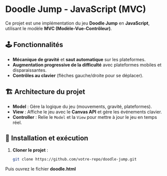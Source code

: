 # Doodle Jump - JavaScript (MVC)

Ce projet est une implémentation du jeu **Doodle Jump** en **JavaScript**, utilisant le modèle **MVC (Modèle-Vue-Contrôleur)**.

## 🕹️ Fonctionnalités
- **Mécanique de gravité** et **saut automatique** sur les plateformes.
- **Augmentation progressive de la difficulté** avec plateformes mobiles et disparaissantes.
- **Contrôles au clavier** (flèches gauche/droite pour se déplacer).

## 🏗️ Architecture du projet
- **Model** : Gère la logique du jeu (mouvements, gravité, plateformes).
- **View** : Affiche le jeu avec le **Canvas API** et gère les événements clavier.
- **Controller** : Relie le `Model` et la `View` pour mettre à jour le jeu en temps réel.

## 🚀 Installation et exécution
1. **Cloner le projet** :
   ```bash
   git clone https://github.com/votre-repo/doodle-jump.git
   ```
Puis ouvrez le fichier **doodle.html**
